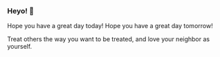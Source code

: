 ### Heyo! 👋

Hope you have a great day today!
Hope you have a great day tomorrow!

Treat others the way you want to be treated, and love your neighbor as yourself.

